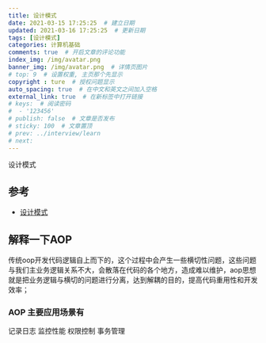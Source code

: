 ```yaml
---
title: 设计模式
date: 2021-03-15 17:25:25  # 建立日期
updated: 2021-03-16 17:25:25  # 更新日期
tags: [设计模式]
categories: 计算机基础
comments: true  # 开启文章的评论功能
index_img: /img/avatar.png
banner_img: /img/avatar.png  # 详情页图片
# top: 9  # 设置权重, 主页那个先显示
copyright : ture  # 授权问题显示
auto_spacing: true  # 在中文和英文之间加入空格
external_link: true  # 在新标签中打开链接
# keys:  # 阅读密码
#  - '123456'
# publish: false  # 文章是否发布
# sticky: 100  # 文章置顶
# prev: ../interview/learn
# next:
---
```

设计模式 
<!-- more -->

## 参考

- [设计模式](http://c.biancheng.net/view/1322.html)

## 解释一下AOP

传统oop开发代码逻辑自上而下的，这个过程中会产生一些横切性问题，这些问题与我们主业务逻辑关系不大，会散落在代码的各个地方，造成难以维护，aop思想就是把业务逻辑与横切的问题进行分离，达到解耦的目的，提高代码重用性和开发效率；

### AOP 主要应用场景有

记录日志
监控性能
权限控制
事务管理


